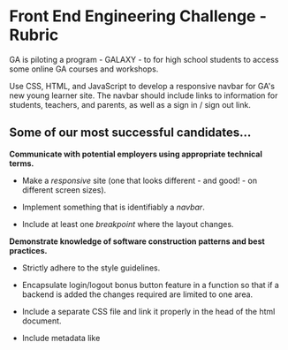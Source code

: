 # Front End Engineering Challenge - Rubric


GA is piloting a program - GALAXY - to for high school students to access some online GA courses and workshops.

Use CSS, HTML, and JavaScript to develop a responsive navbar for GA's new young learner site. The navbar should include links to information for students, teachers, and parents, as well as a sign in / sign out link.

## Some of our most successful candidates...

**Communicate with potential employers using appropriate technical terms.**   

  - Make a *responsive* site (one that looks different - and good! - on different screen sizes).

  - Implement something that is identifiably a *navbar*.

  - Include at least one *breakpoint* where the layout changes.


**Demonstrate knowledge of software construction patterns and best practices.**

  - Strictly adhere to the style guidelines.

  - Encapsulate login/logout bonus button feature in a function so that if a backend is added the changes required are limited to one area.

  - Include a separate CSS file and link it properly in the head of the html document.

  - Include metadata like <title>, as well as charset, viewport, and description <meta> tags.

  - Bonus: Create a page that looks reasonable without JavaScript loaded ("progressive enhancement").



**Consider design and implementation alternatives and make decisions based on relevant characteristics of the problem and available tools.**


  - Consciously choose to use a front-end framework or library (or not) and document reasons for making that choice.   

  - If using a framework:  

    - follow conventions of that framework (very important: proper use of grid system).  

    - use the correct components from that framework (e.g.: Bootstrap's navbar, perhaps navbar-collapse).  

  - If not using a framework, use media queries to create responsive effect, and justify choice of breakpoint.   

  - Bonus: Include a screenshot in the readme so it's easy to tell what was accomplished, at a glance.



**Demonstrate awareness of real-world technical development practices and concerns related to the target company, including testing and security.**  

  - Reference existing GA site design.  

  - Improve the page with a clear indication of whether we're looking at "for students", "for parents", or "for teachers."

  - If using a framework like Bootstrap, add custom CSS to distinguish this site from others using the framework.   

  - Bonus: Describe basic user stories; that is, what should users be able to do with this navbar?  
